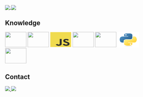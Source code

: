 <div>
 <a href="https://github.com/lorenzotsouza/github-readme-stats">
  <img align="center" src="https://github-readme-stats.vercel.app/api?username=lorenzotsouza&show_icons=true&theme=github_dark&include_all_commits=true&count_private=true" />
</a>
<a href="https://github.com/lorenzotsouza/github-readme-stats">
  <img height="198" style="max-width:100%;" align="center" src="https://github-readme-stats.vercel.app/api/top-langs/?username=lorenzotsouza&layout=compact&langs_count=7&theme=github_dark" />
</a> 
</div>
 
## Knowledge
<img src="https://cdn.jsdelivr.net/gh/devicons/devicon/icons/html5/html5-original.svg" width="70" height="50" style="max-width:100%;"></img>
<img src="https://cdn.jsdelivr.net/gh/devicons/devicon/icons/css3/css3-original.svg" width="70" height="50" style="max-width:100%;"></img>
<img src="https://github.com/devicons/devicon/blob/master/icons/javascript/javascript-original.svg" width="70" height="50" style="max-width:100%;"></img>
<img src="https://cdn.jsdelivr.net/gh/devicons/devicon/icons/git/git-original.svg" width="70" height="50" style="max-width:100%;"></img>
<img src="https://cdn.jsdelivr.net/gh/devicons/devicon/icons/nodejs/nodejs-original.svg" width="70" height="50" style="max-width:100%;"></img>
<img src="https://github.com/devicons/devicon/blob/master/icons/python/python-original.svg" width="70" height="50" style="max-width:100%;"></img>
<img src="https://cdn.jsdelivr.net/gh/devicons/devicon/icons/mysql/mysql-original.svg" width="70" height="50" style="max-width:100%;"></img>

## Contact
<a href="https://www.linkedin.com/in/lorenzotsouza/">
<img href="https://www.linkedin.com/in/lorenzotsouza/" src="https://img.shields.io/badge/LinkedIn-0077B5?style=for-the-badge&logo=linkedin&logoColor=white" style="max-width:100%;"></img>
</a>
<a href="mailto:lorenzo.souza7@gmail.com">
<img src="https://img.shields.io/badge/Gmail-D14836?style=for-the-badge&logo=gmail&logoColor=white" style="max-width:100%;"></img>
</a>
